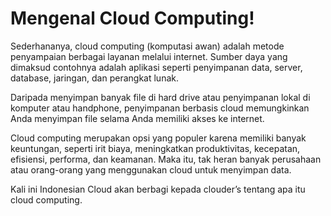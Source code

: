 # Mengenal Cloud Computing!

Sederhananya, cloud computing (komputasi awan) adalah metode penyampaian berbagai layanan melalui internet. Sumber daya yang dimaksud contohnya adalah aplikasi seperti penyimpanan data, server, database, jaringan, dan perangkat lunak.

Daripada menyimpan banyak file di hard drive atau penyimpanan lokal di komputer atau handphone, penyimpanan berbasis cloud memungkinkan Anda menyimpan file selama Anda memiliki akses ke internet.

Cloud computing merupakan opsi yang populer karena memiliki banyak keuntungan, seperti irit biaya, meningkatkan produktivitas, kecepatan, efisiensi, performa, dan keamanan. Maka itu, tak heran banyak perusahaan atau orang-orang yang menggunakan cloud untuk menyimpan data.

Kali ini Indonesian Cloud akan berbagi kepada clouder’s tentang apa itu cloud computing.

